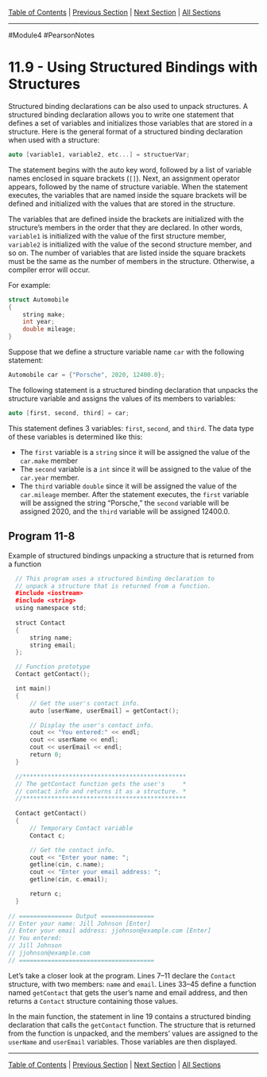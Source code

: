 [Table of Contents](/README.md) | [Previous Section](11.8%20-%20Returning%20a%20Structure%20from%20a%20Function.md) | [Next Section](11.10%20-%20Pointers%20to%20Structures.md) | [All Sections](/Module%204/Pearson%20Notes/)<br />
***
#Module4 #PearsonNotes 
# 11.9 - Using Structured Bindings with Structures
Structured binding declarations can be also used to unpack structures. A structured binding declaration allows you to write one statement that defines a set of variables and initializes those variables that are stored in a structure. Here is the general format of a structured binding declaration when used with a structure:
```c++
auto [variable1, variable2, etc...] = structuerVar;
```

The statement begins with the auto key word, followed by a list of variable names enclosed in square brackets (`[]`). Next, an assignment operator appears, followed by the name of structure variable. When the statement executes, the variables that are named inside the square brackets will be defined and initialized with the values that are stored in the structure.

The variables that are defined inside the brackets are initialized with the structure’s members in the order that they are declared. In other words, `variable1` is initialized with the value of the first structure member, `variable2` is initialized with the value of the second structure member, and so on. The number of variables that are listed inside the square brackets must be the same as the number of members in the structure. Otherwise, a compiler error will occur.

For example:
```c++
struct Automobile
{
	string make;
	int year;
	double mileage;
}
```

Suppose that we define a structure variable name `car` with the following statement:
```c++
Automobile car = {"Porsche", 2020, 12400.0};
```

The following statement is a structured binding declaration that unpacks the structure variable and assigns the values of its members to variables:
```c++
auto [first, second, third] = car;
```

This statement defines 3 variables: `first`, `second`, and `third`. The data type of these variables is determined like this:
- The `first` variable is a `string` since it will be assigned the value of the `car.make` member
- The `second` variable is a `int` since it will be assigned to the value of the `car.year` member.
- The `third` variable `double` since it will be assigned the value of the `car.mileage` member.
After the statement executes, the `first` variable will be assigned the string “Porsche,” the `second` variable will be assigned 2020, and the `third` variable will be assigned 12400.0.

## Program 11-8
Example of structured bindings unpacking a structure that is returned from a function
```c++
  // This program uses a structured binding declaration to 
  // unpack a structure that is returned from a function. 
  #include <iostream> 
  #include <string> 
  using namespace std; 
  
  struct Contact 
  {
      string name;
      string email;
  };

  // Function prototype
  Contact getContact();

  int main()
  {
      // Get the user's contact info.
      auto [userName, userEmail] = getContact();

      // Display the user's contact info.
      cout << "You entered:" << endl;
      cout << userName << endl;
      cout << userEmail << endl;
      return 0;
  }

  //**********************************************
  // The getContact function gets the user's     *
  // contact info and returns it as a structure. *
  //**********************************************
  
  Contact getContact()
  {
      // Temporary Contact variable
      Contact c;

      // Get the contact info.
      cout << "Enter your name: ";
      getline(cin, c.name);
      cout << "Enter your email address: ";
      getline(cin, c.email);

      return c;
  }
  
// =============== Output ===============
// Enter your name: Jill Johnson [Enter]
// Enter your email address: jjohnson@example.com [Enter]
// You entered:
// Jill Johnson
// jjohnson@example.com
// ======================================
```

Let’s take a closer look at the program. Lines 7–11 declare the `Contact` structure, with two members: `name` and `email`. Lines 33–45 define a function named `getContact` that gets the user’s name and email address, and then returns a `Contact` structure containing those values.

In the main function, the statement in line 19 contains a structured binding declaration that calls the `getContact` function. The structure that is returned from the function is unpacked, and the members’ values are assigned to the `userName` and `userEmail` variables. Those variables are then displayed.
***
[Table of Contents](/README.md) | [Previous Section](11.8%20-%20Returning%20a%20Structure%20from%20a%20Function.md) | [Next Section](11.10%20-%20Pointers%20to%20Structures.md) | [All Sections](/Module%204/Pearson%20Notes/)<br />